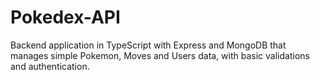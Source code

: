 # Pokedex-API
Backend application in TypeScript with Express and MongoDB that manages simple Pokemon, Moves and Users data, with basic validations and authentication.

